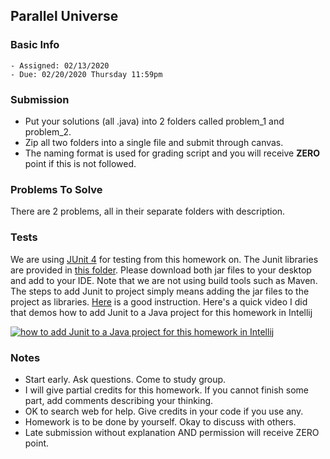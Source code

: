 ## Parallel Universe

### Basic Info

    - Assigned: 02/13/2020
    - Due: 02/20/2020 Thursday 11:59pm

### Submission 
- Put your solutions (all .java) into 2 folders called problem_1 and problem_2.
- Zip all two folders into a single file and submit through canvas. 
- The naming format is used for grading script and you will receive **ZERO** point if this is not followed.
  
### Problems To Solve

There are 2 problems, all in their separate folders with description. 

### Tests

We are using [JUnit 4](https://junit.org/junit4/) for testing from this homework on. The Junit libraries are provided in [this folder](https://github.com/pdgetrf/CSS143B/tree/master/homework/homework5/junit). Please download both jar files to your desktop and add to your IDE. Note that we are not using build tools such as Maven. The steps to add Junit to project simply means adding the jar files to the project as libraries. [Here](https://www.360logica.com/blog/how-to-use-junit-library-in-java-project/) is a good instruction. Here's a quick video I did that demos how to add Junit to a Java project for this homework in Intellij

[![how to add Junit to a Java project for this homework in Intellij](http://img.youtube.com/vi/urau9ghy7W0/0.jpg)](https://www.youtube.com/watch?v=urau9ghy7W0)

### Notes

- Start early. Ask questions. Come to study group. 
- I will give partial credits for this homework. If you cannot finish some part, add comments describing your thinking.
- OK to search web for help. Give credits in your code if you use any. 
- Homework is to be done by yourself. Okay to discuss with others.
- Late submission without explanation AND permission will receive ZERO point.
  
    



